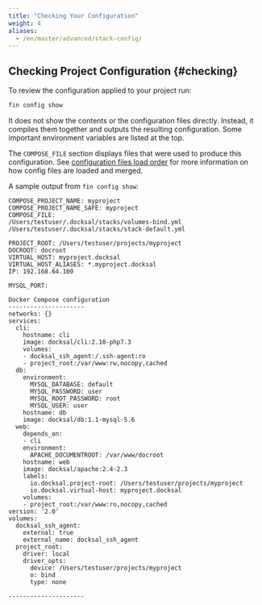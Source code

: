 ```yaml
---
title: "Checking Your Configuration"
weight: 4
aliases:
  - /en/master/advanced/stack-config/
---
```

## Checking Project Configuration {#checking}

To review the configuration applied to your project run:

```bash
fin config show
```

It does not show the contents or the configuration files directly. Instead, it compiles them together and outputs 
the resulting configuration. Some important environment variables are listed at the top.  

The `COMPOSE_FILE` section displays files that were used to produce this configuration. 
See [configuration files load order](/stack/understanding-stack-config/#loading-order) for more information on how config files are loaded and merged.

A sample output from `fin config show`:

```
COMPOSE_PROJECT_NAME: myproject
COMPOSE_PROJECT_NAME_SAFE: myproject
COMPOSE_FILE:
/Users/testuser/.docksal/stacks/volumes-bind.yml
/Users/testuser/.docksal/stacks/stack-default.yml

PROJECT_ROOT: /Users/testuser/projects/myproject
DOCROOT: docroot
VIRTUAL_HOST: myproject.docksal
VIRTUAL_HOST_ALIASES: *.myproject.docksal
IP: 192.168.64.100

MYSQL_PORT:

Docker Compose configuration
---------------------
networks: {}
services:
  cli:
    hostname: cli
    image: docksal/cli:2.10-php7.3
    volumes:
    - docksal_ssh_agent:/.ssh-agent:ro
    - project_root:/var/www:rw,nocopy,cached
  db:
    environment:
      MYSQL_DATABASE: default
      MYSQL_PASSWORD: user
      MYSQL_ROOT_PASSWORD: root
      MYSQL_USER: user
    hostname: db
    image: docksal/db:1.1-mysql-5.6
  web:
    depends_on:
    - cli
    environment:
      APACHE_DOCUMENTROOT: /var/www/docroot
    hostname: web
    image: docksal/apache:2.4-2.3
    labels:
      io.docksal.project-root: /Users/testuser/projects/myproject
      io.docksal.virtual-host: myproject.docksal
    volumes:
    - project_root:/var/www:ro,nocopy,cached
version: '2.0'
volumes:
  docksal_ssh_agent:
    external: true
    external_name: docksal_ssh_agent
  project_root:
    driver: local
    driver_opts:
      device: /Users/testuser/projects/myproject
      o: bind
      type: none

---------------------
```
